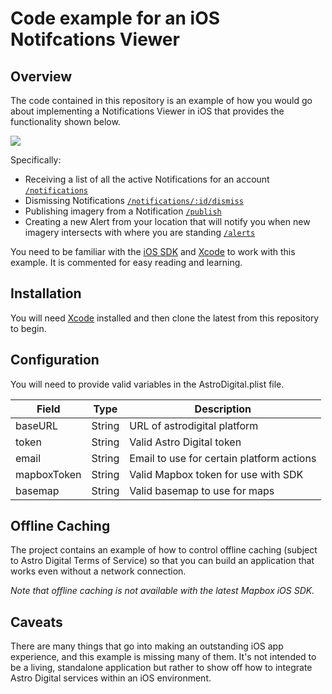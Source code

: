 # Code example for an iOS Notifcations Viewer

## Overview
The code contained in this repository is an example of how you would go about implementing a Notifications Viewer in iOS that provides the functionality shown below.

![](https://cloud.githubusercontent.com/assets/848934/10023289/51e3ab30-611f-11e5-8931-7c4b4cefef6c.gif)

Specifically:
- Receiving a list of all the active Notifications for an account [`/notifications`](http://docs.astrodigital.com/docs/notifications)
- Dismissing Notifications [`/notifications/:id/dismiss`](http://docs.astrodigital.com/docs/notificationsdismissid)
- Publishing imagery from a Notification [`/publish`](http://docs.astrodigital.com/docs/publish)
- Creating a new Alert from your location that will notify you when new imagery intersects with where you are standing [`/alerts`](http://docs.astrodigital.com/docs/alerts-1)

You need to be familiar with the [iOS SDK](https://developer.apple.com/ios/download/) and [Xcode](https://developer.apple.com/xcode/) to work with this example. It is commented for easy reading and learning.

## Installation
You will need [Xcode](https://developer.apple.com/xcode/) installed and then clone the latest from this repository to begin.

## Configuration
You will need to provide valid variables in the AstroDigital.plist file.

| Field | Type | Description |
| ----- | ---- | ----------- |
| baseURL | String | URL of astrodigital platform |
| token   | String | Valid Astro Digital token |
| email   | String | Email to use for certain platform actions |
| mapboxToken | String | Valid Mapbox token for use with SDK |
| basemap | String | Valid basemap to use for maps |

## Offline Caching
The project contains an example of how to control offline caching (subject to Astro Digital Terms of Service) so that you can build an application that works even without a network connection.

*Note that offline caching is not available with the latest Mapbox iOS SDK.*

## Caveats
There are many things that go into making an outstanding iOS app experience, and this example is missing many of them. It's not intended to be a living, standalone application but rather to show off how to integrate Astro Digital services within an iOS environment. 

